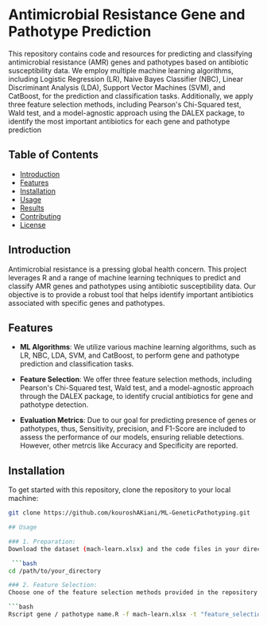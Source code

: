 # Antimicrobial Resistance Gene and Pathotype Prediction

This repository contains code and resources for predicting and classifying antimicrobial resistance (AMR) genes and pathotypes based on antibiotic susceptibility data. We employ multiple machine learning algorithms, including Logistic Regression (LR), Naive Bayes Classifier (NBC), Linear Discriminant Analysis (LDA), Support Vector Machines (SVM), and CatBoost, for the prediction and classification tasks. Additionally, we apply three feature selection methods, including Pearson's Chi-Squared test, Wald test, and a model-agnostic approach using the DALEX package, to identify the most important antibiotics for each gene and pathotype prediction

## Table of Contents

- [Introduction](#introduction)
- [Features](#features)
- [Installation](#installation)
- [Usage](#usage)
- [Results](#results)
- [Contributing](#contributing)
- [License](#license)

## Introduction

Antimicrobial resistance is a pressing global health concern. This project leverages R and a range of machine learning techniques to predict and classify AMR genes and pathotypes using antibiotic susceptibility data. Our objective is to provide a robust tool that helps identify important antibiotics associated with specific genes and pathotypes.

## Features

- **ML Algorithms**: We utilize various machine learning algorithms, such as LR, NBC, LDA, SVM, and CatBoost, to perform gene and pathotype prediction and classification tasks.

- **Feature Selection**: We offer three feature selection methods, including Pearson's Chi-Squared test, Wald test, and a model-agnostic approach through the DALEX package, to identify crucial antibiotics for gene and pathotype detection.

- **Evaluation Metrics**: Due to our goal for predicting presence of genes or pathotypes, thus, Sensitivity, precision, and F1-Score are included to assess the performance of our models, ensuring reliable detections. However, other metrcis like Accuracy and Specificity are reported.

## Installation

To get started with this repository, clone the repository to your local machine:

   ```bash
   git clone https://github.com/kouroshAKiani/ML-GeneticPathotyping.git

## Usage

### 1. Preparation:
 Download the dataset (mach-learn.xlsx) and the code files in your directory. Change your work directory to the path that the files and dataset have been saved:

    ```bash
   cd /path/to/your_directory

### 2. Feature Selection:
 Choose one of the feature selection methods provided in the repository and run it on your dataset to select the most important antibiotics as follow:

```bash
   Rscript gene / pathotype name.R -f mach-learn.xlsx -t "feature_selection" -m "feature selection method"



   
   

